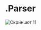 # .Parser
![Скриншот 11](https://user-images.githubusercontent.com/108891719/209825711-5fd25a72-3fc3-4f5f-aa99-c70b1a0016fb.PNG)
